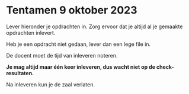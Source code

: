 # Tentamen 9 oktober 2023

Lever hieronder je opdrachten in. Zorg ervoor dat je altijd al je gemaakte opdrachten inlevert.

Heb je een opdracht niet gedaan, lever dan een lege file in.

De docent moet de tijd van inleveren noteren.

**Je mag altijd maar één keer inleveren, dus wacht niet op de check-resultaten.**

Na inleveren kun je de zaal verlaten.

